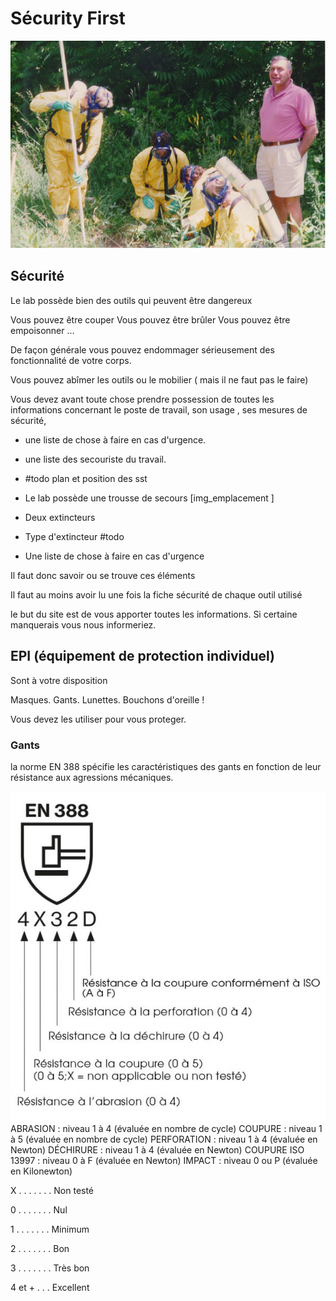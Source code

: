 # Sécurity First

![](assets/womenlivelonger.png)  

## Sécurité

Le lab possède bien des outils qui peuvent être dangereux

Vous pouvez être couper
Vous pouvez être brûler
Vous pouvez être empoisonner ...

De façon générale vous pouvez endommager sérieusement des fonctionnalité de votre corps.

Vous pouvez abîmer les outils ou le mobilier ( mais il ne faut pas le faire)

Vous devez avant toute chose prendre possession de toutes les informations concernant le poste de travail, son usage , ses mesures de sécurité, 

- une liste de chose à faire en cas d'urgence.
- une liste des secouriste du travail.
- #todo plan et position des sst 
  



- Le lab possède une trousse de secours
[img_emplacement ]

- Deux extincteurs
- Type d'extincteur
  #todo



- Une liste de chose à faire en cas d'urgence

Il faut donc savoir ou se trouve ces éléments

Il faut au moins avoir lu une fois la fiche sécurité de chaque outil utilisé

le but du site est de vous apporter toutes les informations.
Si certaine manquerais vous nous informeriez.






## EPI (équipement de protection individuel)

Sont à votre disposition 

Masques.
Gants.
Lunettes.
Bouchons d'oreille !

Vous devez les utiliser pour vous proteger.

### Gants

la norme EN 388 spécifie les caractéristiques des gants en fonction de leur résistance aux agressions mécaniques.

  
![](assets/EN388.png)  
ABRASION : niveau 1 à 4 (évaluée en nombre de cycle)
COUPURE : niveau 1 à 5 (évaluée en nombre de cycle)
PERFORATION : niveau 1 à 4 (évaluée en Newton)
DÉCHIRURE : niveau 1 à 4 (évaluée en Newton)
COUPURE ISO 13997 : niveau 0 à F (évaluée en Newton)
IMPACT : niveau 0 ou P (évaluée en Kilonewton)


X . . . . . . . Non testé

0 . . . . . . . Nul

1  . . . . . . . Minimum

2 . . . . . . . Bon

3 . . . . . . . Très bon

4 et +  . . . Excellent

